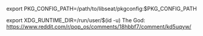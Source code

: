 export PKG_CONFIG_PATH=/path/to/libseat/pkgconfig:$PKG_CONFIG_PATH


export XDG_RUNTIME_DIR=/run/user/$(id -u)
The God: https://www.reddit.com/r/pop_os/comments/18hbbf7/comment/kd5uqyw/